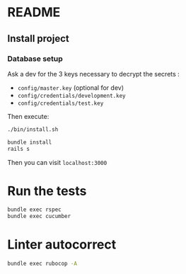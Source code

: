 # README

## Install project

### Database setup

Ask a dev for the 3 keys necessary to decrypt the secrets :

- `config/master.key` (optional for dev)
- `config/credentials/development.key`
- `config/credentials/test.key`

Then execute:

```sh
./bin/install.sh
```

```sh
bundle install
rails s
```

Then you can visit `localhost:3000`

# Run the tests

```sh
bundle exec rspec
bundle exec cucumber
```

# Linter autocorrect

```sh
bundle exec rubocop -A
```

